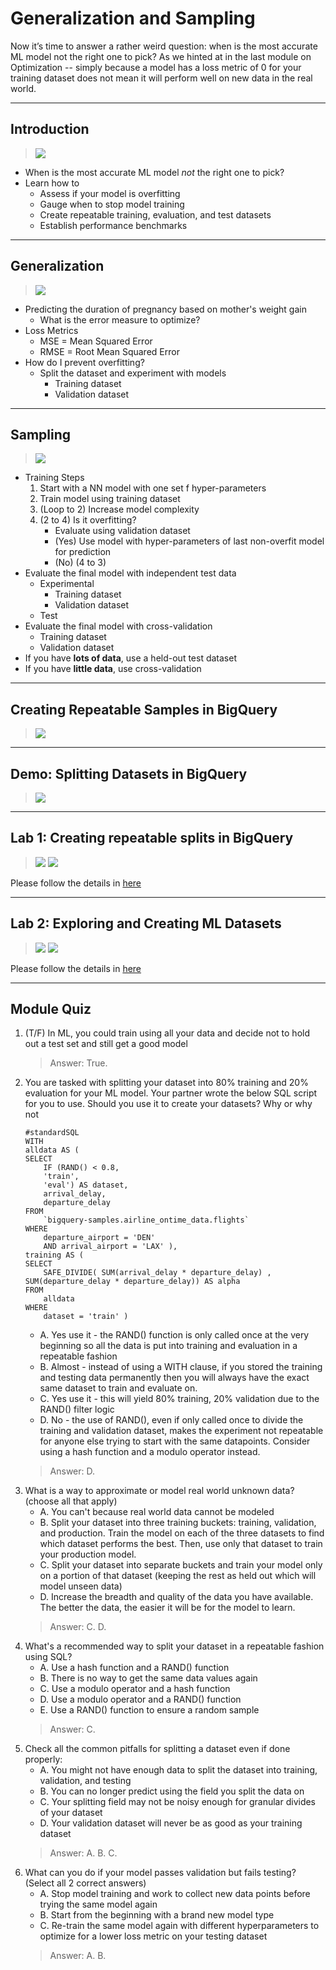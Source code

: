 # Generalization and Sampling

Now it’s time to answer a rather weird question: when is the most accurate ML model not the right one to pick? As we hinted at in the last module on Optimization -- simply because a model has a loss metric of 0 for your training dataset does not mean it will perform well on new data in the real world.

---
## Introduction

> [![](https://img.youtube.com/vi/i9XVL0AOZS8/0.jpg)](https://youtu.be/i9XVL0AOZS8)

* When is the most accurate ML model *not* the right one to pick?
* Learn how to
    * Assess if your model is overfitting
    * Gauge when to stop model training
    * Create repeatable training, evaluation, and test datasets
    * Establish performance benchmarks

---
## Generalization

> [![](https://img.youtube.com/vi/J4kkubtOxg0/0.jpg)](https://youtu.be/J4kkubtOxg0)

* Predicting the duration of pregnancy based on mother's weight gain
    * What is the error measure to optimize?
* Loss Metrics
    * MSE = Mean Squared Error
    * RMSE = Root Mean Squared Error
* How do I prevent overfitting?
    * Split the dataset and experiment with models
        * Training dataset
        * Validation dataset

---
## Sampling

> [![](https://img.youtube.com/vi/Ta3vF2969qs/0.jpg)](https://youtu.be/Ta3vF2969qs)

* Training Steps
    1. Start with a NN model with one set f hyper-parameters
    2. Train model using training dataset
    3. (Loop to 2) Increase model complexity
    4. (2 to 4) Is it overfitting?
        * Evaluate using validation dataset
        * (Yes) Use model with hyper-parameters of last non-overfit model for prediction
        * (No) (4 to 3)
* Evaluate the final model with independent test data
    * Experimental
        * Training dataset
        * Validation dataset
    * Test
* Evaluate the final model with cross-validation
    * Training dataset
    * Validation dataset
* If you have **lots of data**, use a held-out test dataset
* If you have **little data**, use cross-validation

---
## Creating Repeatable Samples in BigQuery

> [![](https://img.youtube.com/vi/IN8Cptm6DT8/0.jpg)](https://youtu.be/IN8Cptm6DT8)


---
## Demo: Splitting Datasets in BigQuery

> [![](https://img.youtube.com/vi/uJdQOydETmss/0.jpg)](https://youtu.be/uJdQOydETms)

---
## Lab 1: Creating repeatable splits in BigQuery

> [![](https://img.youtube.com/vi/0ii0fLqR2RY/0.jpg)](https://youtu.be/0ii0fLqR2RY)
> [![](https://img.youtube.com/vi/Hk2Q7VE7Jlo/0.jpg)](https://youtu.be/Hk2Q7VE7Jlo)

Please follow the details in [here](./Lab-1.md)

---
## Lab 2: Exploring and Creating ML Datasets

> [![](https://img.youtube.com/vi/qAbnzDfqQns/0.jpg)](https://youtu.be/qAbnzDfqQns)
> [![](https://img.youtube.com/vi/ocg5wJA6_IE/0.jpg)](https://youtu.be/ocg5wJA6_IE)

Please follow the details in [here](./Lab-2.md)

---
## Module Quiz

1. (T/F) In ML, you could train using all your data and decide not to hold out a test set and still get a good model
    > Answer: True.
2. You are tasked with splitting your dataset into 80% training and 20% evaluation for your ML model. Your partner wrote the below SQL script for you to use. Should you use it to create your datasets? Why or why not
    ```
    #standardSQL
    WITH
    alldata AS (
    SELECT
        IF (RAND() < 0.8,
        'train',
        'eval') AS dataset,
        arrival_delay,
        departure_delay
    FROM
        `bigquery-samples.airline_ontime_data.flights`
    WHERE
        departure_airport = 'DEN'
        AND arrival_airport = 'LAX' ),
    training AS (
    SELECT
        SAFE_DIVIDE( SUM(arrival_delay * departure_delay) , SUM(departure_delay * departure_delay)) AS alpha
    FROM
        alldata
    WHERE
        dataset = 'train' )
    ```
    * A. Yes use it - the RAND() function is only called once at the very beginning so all the data is put into training and evaluation in a repeatable fashion
    * B. Almost - instead of using a WITH clause, if you stored the training and testing data permanently then you will always have the exact same dataset to train and evaluate on.
    * C. Yes use it - this will yield 80% training, 20% validation due to the RAND() filter logic
    * D. No - the use of RAND(), even if only called once to divide the training and validation dataset, makes the experiment not repeatable for anyone else trying to start with the same datapoints. Consider using a hash function and a modulo operator instead.
    > Answer: D.
3. What is a way to approximate or model real world unknown data? (choose all that apply)
    * A. You can't because real world data cannot be modeled
    * B. Split your dataset into three training buckets: training, validation, and production. Train the model on each of the three datasets to find which dataset performs the best. Then, use only that dataset to train your production model.
    * C. Split your dataset into separate buckets and train your model only on a portion of that dataset (keeping the rest as held out which will model unseen data)
    * D. Increase the breadth and quality of the data you have available. The better the data, the easier it will be for the model to learn.
    > Answer: C. D.    
4. What's a recommended way to split your dataset in a repeatable fashion using SQL?
    * A. Use a hash function and a RAND() function
    * B. There is no way to get the same data values again
    * C. Use a modulo operator and a hash function
    * D. Use a modulo operator and a RAND() function
    * E. Use a RAND() function to ensure a random sample
    > Answer: C.
5. Check all the common pitfalls for splitting a dataset even if done properly:
    * A. You might not have enough data to split the dataset into training, validation, and testing
    * B. You can no longer predict using the field you split the data on
    * C. Your splitting field may not be noisy enough for granular divides of your dataset
    * D. Your validation dataset will never be as good as your training dataset
    > Answer: A. B. C. 
6. What can you do if your model passes validation but fails testing? (Select all 2 correct answers)
    * A. Stop model training and work to collect new data points before trying the same model again
    * B. Start from the beginning with a brand new model type
    * C. Re-train the same model again with different hyperparameters to optimize for a lower loss metric on your testing dataset
    > Answer: A. B.